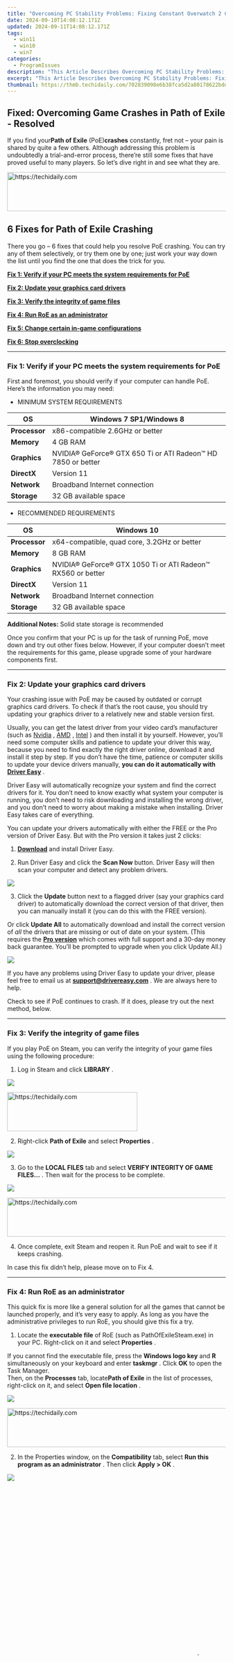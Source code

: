 ```yaml
---
title: "Overcoming PC Stability Problems: Fixing Constant Overwatch 2 Crashes"
date: 2024-09-10T14:08:12.171Z
updated: 2024-09-11T14:08:12.171Z
tags:
  - win11
  - win10
  - win7
categories:
  - ProgramIssues
description: "This Article Describes Overcoming PC Stability Problems: Fixing Constant Overwatch 2 Crashes"
excerpt: "This Article Describes Overcoming PC Stability Problems: Fixing Constant Overwatch 2 Crashes"
thumbnail: https://thmb.techidaily.com/702839098e6b38fca5d2a80178622bdd12571904afc3e2a79991d9aa352013d7.jpg
---
```


## Fixed: Overcoming Game Crashes in Path of Exile - Resolved

If you find your**Path of Exile** (PoE)**crashes** constantly, fret not – your pain is shared by quite a few others. Although addressing this problem is undoubtedly a trial-and-error process, there’re still some fixes that have proved useful to many players. So let’s dive right in and see what they are.





<!-- affiliate ads begin -->
<a href="https://appsumo.8odi.net/c/5597632/2137380/7443" target="_top" id="2137380">
  <img src="//a.impactradius-go.com/display-ad/7443-2137380" border="0" alt="https://techidaily.com" width="728" height="90"/>
</a>
<img height="0" width="0" src="https://appsumo.8odi.net/i/5597632/2137380/7443" style="position:absolute;visibility:hidden;" border="0" />
<!-- affiliate ads end -->




## 6 Fixes for Path of Exile Crashing

 There you go – 6 fixes that could help you resolve PoE crashing. You can try any of them selectively, or try them one by one; just work your way down the list until you find the one that does the trick for you.

[**Fix 1: Verify if your PC meets the system requirements for PoE**](https://tools.techidaily.com/drivereasy/download/)

**[Fix 2: Update your graphics card drivers](https://tools.techidaily.com/drivereasy/download/)**

**[Fix 3: Verify the integrity of game files](https://tools.techidaily.com/drivereasy/download/)**

**[Fix 4: Run RoE as an administrator](https://tools.techidaily.com/drivereasy/download/)**

[**Fix 5: Change certain in-game configurations**](https://tools.techidaily.com/drivereasy/download/)

**[Fix 6: Stop overclocking](https://tools.techidaily.com/drivereasy/download/)**

---

### Fix 1: Verify if your PC meets the system requirements for PoE

 First and foremost, you should verify if your computer can handle PoE. Here’s the information you may need:

* MINIMUM SYSTEM REQUIREMENTS

| **OS**        | Windows 7 SP1/Windows 8                                      |
| ------------- | ------------------------------------------------------------ |
| **Processor** | x86-compatible 2.6GHz or better                              |
| **Memory**    | 4 GB RAM                                                     |
| **Graphics**  | NVIDIA® GeForce® GTX 650 Ti or ATI Radeon™ HD 7850 or better |
| **DirectX**   | Version 11                                                   |
| **Network**   | Broadband Internet connection                                |
| **Storage**   | 32 GB available space                                        |

* RECOMMENDED REQUIREMENTS

| **OS**        | Windows 10                                                  |
| ------------- | ----------------------------------------------------------- |
| **Processor** | x64-compatible, quad core, 3.2GHz or better                 |
| **Memory**    | 8 GB RAM                                                    |
| **Graphics**  | NVIDIA® GeForce® GTX 1050 Ti or ATI Radeon™ RX560 or better |
| **DirectX**   | Version 11                                                  |
| **Network**   | Broadband Internet connection                               |
| **Storage**   | 32 GB available space                                       |

**Additional Notes:** Solid state storage is recommended

 Once you confirm that your PC is up for the task of running PoE, move down and try out other fixes below. However, if your computer doesn’t meet the requirements for this game, please upgrade some of your hardware components first.

---

### Fix 2: Update your graphics card drivers

 Your crashing issue with PoE may be caused by outdated or corrupt graphics card drivers. To check if that’s the root cause, you should try updating your graphics driver to a relatively new and stable version first.

 Usually, you can get the latest driver from your video card’s manufacturer (such as [Nvidia](https://www.nvidia.com/Download/index.aspx?lang=en-us) , [AMD](https://www.amd.com/en/support) , [Intel](https://downloadcenter.intel.com/) ) and then install it by yourself. However, you’ll need some computer skills and patience to update your driver this way, because you need to find exactly the right driver online, download it and install it step by step. If you don’t have the time, patience or computer skills to update your device drivers manually,   **you can do it automatically with [Driver Easy](https://tools.techidaily.com/drivereasy/download/)**  .

 Driver Easy will automatically recognize your system and find the correct drivers for it. You don’t need to know exactly what system your computer is running, you don’t need to risk downloading and installing the wrong driver, and you don’t need to worry about making a mistake when installing. Driver Easy takes care of everything.

 You can update your drivers automatically with either the FREE or the Pro version of Driver Easy. But with the Pro version it takes just 2 clicks:

 1) **[Download](https://tools.techidaily.com/drivereasy/download/)**  and install Driver Easy.

 2) Run Driver Easy and click the **Scan Now** button. Driver Easy will then scan your computer and detect any problem drivers.

![](https://images.drivereasy.com/wp-content/uploads/2019/06/image-439.png)

 3) Click the **Update**  button next to a flagged driver (say your graphics card driver) to automatically download the correct version of that driver, then you can manually install it (you can do this with the FREE version).

 Or click **Update All** to automatically download and install the correct version of _all_ the drivers that are missing or out of date on your system. (This requires the **[Pro version](https://tools.techidaily.com/drivereasy/download/)**  which comes with full support and a 30-day money back guarantee. You’ll be prompted to upgrade when you click Update All.)

![](https://images.drivereasy.com/wp-content/uploads/2019/08/image-283.png)

 If you have any problems using Driver Easy to update your driver, please feel free to email us at **<support@drivereasy.com>** . We are always here to help.

 Check to see if PoE continues to crash. If it does, please try out the next method, below.

---

### Fix 3: Verify the integrity of game files

 If you play PoE on Steam, you can verify the integrity of your game files using the following procedure:

 1) Log in Steam and click **LIBRARY** .

![](https://images.drivereasy.com/wp-content/uploads/2020/01/image-16-1024x218.png)





<!-- affiliate ads begin -->
<a href="https://review-au.sjv.io/c/5597632/2098704/14409" target="_top" id="2098704">
  <img src="//a.impactradius-go.com/display-ad/14409-2098704" border="0" alt="https://techidaily.com" width="300" height="90"/>
</a>
<img height="0" width="0" src="https://review-au.sjv.io/i/5597632/2098704/14409" style="position:absolute;visibility:hidden;" border="0" />
<!-- affiliate ads end -->




 2) Right-click **Path of Exile** and select **Properties** .

![](https://images.drivereasy.com/wp-content/uploads/2020/01/image-17.png)

 3) Go to the **LOCAL FILES** tab and select **VERIFY INTEGRITY OF GAME FILES…** . Then wait for the process to be complete.

![](https://images.drivereasy.com/wp-content/uploads/2020/01/image-18.png)





<!-- affiliate ads begin -->
<a href="https://ephamedtechinc.pxf.io/c/5597632/2136612/26400" target="_top" id="2136612">
  <img src="//a.impactradius-go.com/display-ad/26400-2136612" border="0" alt="https://techidaily.com" width="728" height="90"/>
</a>
<img height="0" width="0" src="https://ephamedtechinc.pxf.io/i/5597632/2136612/26400" style="position:absolute;visibility:hidden;" border="0" />
<!-- affiliate ads end -->




 4) Once complete, exit Steam and reopen it. Run PoE and wait to see if it keeps crashing.

In case this fix didn’t help, please move on to Fix 4.

---

### Fix 4: Run RoE as an administrator

 This quick fix is more like a general solution for all the games that cannot be launched properly, and it’s very easy to apply. As long as you have the administrative privileges to run RoE, you should give this fix a try.

 1) Locate the **executable file** of RoE (such as PathOfExileSteam.exe) in your PC. Right-click on it and select **Properties** .

 If you cannot find the executable file, press the **Windows logo key** and **R** simultaneously on your keyboard and enter **taskmgr** . Click **OK**  to open the Task Manager.  
 Then, on the **Processes** tab, locate**Path of Exile** in the list of processes, right-click on it, and select **Open file location** .

![](https://images.drivereasy.com/wp-content/uploads/2019/10/image-24.png)





<!-- affiliate ads begin -->
<a href="https://appsumo.8odi.net/c/5597632/2130885/7443" target="_top" id="2130885">
  <img src="//a.impactradius-go.com/display-ad/7443-2130885" border="0" alt="https://techidaily.com" width="600" height="90"/>
</a>
<img height="0" width="0" src="https://appsumo.8odi.net/i/5597632/2130885/7443" style="position:absolute;visibility:hidden;" border="0" />
<!-- affiliate ads end -->




 2) In the Properties window, on the **Compatibility** tab, select **Run this program as an administrator** . Then click **Apply > OK** .

![](https://images.drivereasy.com/wp-content/uploads/2020/01/image-19.png)





<!-- affiliate ads begin -->
<span id="1484963">
					<video width="864" height="864" style="cursor:pointer"
           poster="//a.impactradius-go.com/display-clicktoplayimage/1484963.png"
           onclick="if(!this.playClicked){this.play();this.setAttribute('controls',true);this.playClicked=true;}">
	   <source src="//a.impactradius-go.com/display-ad/16446-1484963">
	   <img src="//a.impactradius-go.com/display-clicktoplayimage/1484963.png" style="border: none; height: 100%; width: 100%; object-fit: contain">
	</video>
	<div style="width:540px;text-align:center"><a href="javascript:window.open(decodeURIComponent('https%3A%2F%2Flaganoo.pxf.io%2Fc%2F5597632%2F1484963%2F16446'), '_blank');void(0);">Click here</a></div>
</span>
<img height="0" width="0" src="https://imp.pxf.io/i/5597632/1484963/16446" style="position:absolute;visibility:hidden;" border="0" />
<!-- affiliate ads end -->




 Now you should be able to run RoE under administrator privileges permanently. If you want to revert this configuration, simply uncheck **Run this program as an administrator** .

Still unable to solve the problem? If yes, proceed to the next fix.

---

### Fix 5: Change certain in-game configurations

 According to many players, turning off**Engine Multithreading** and**VSync** under Graphics settings has cleared up the crashing problem for them. Here’s how to do it:

 1) On the Log-in screen, click**OPTIONS** .

![](https://images.drivereasy.com/wp-content/uploads/2020/01/image-13.png)





<!-- affiliate ads begin -->
<a href="https://appsumo.8odi.net/c/5597632/2130870/7443" target="_top" id="2130870">
  <img src="//a.impactradius-go.com/display-ad/7443-2130870" border="0" alt="https://techidaily.com" width="728" height="90"/>
</a>
<img height="0" width="0" src="https://appsumo.8odi.net/i/5597632/2130870/7443" style="position:absolute;visibility:hidden;" border="0" />
<!-- affiliate ads end -->




 2) On the**Graphics** tab, disable**Engine Multithreading** and**VSync** .

![](https://images.drivereasy.com/wp-content/uploads/2020/01/image-14.png)

![](https://images.drivereasy.com/wp-content/uploads/2020/01/image-15.png)





<!-- affiliate ads begin -->
<span id="1630055">
					<video width="192" height="320" style="cursor:pointer"
           poster="//a.impactradius-go.com/display-clicktoplayimage/1630055.png"
           onclick="if(!this.playClicked){this.play();this.setAttribute('controls',true);this.playClicked=true;}">
	   <source src="//a.impactradius-go.com/display-ad/18460-1630055">
	   <img src="//a.impactradius-go.com/display-clicktoplayimage/1630055.png" style="border: none; height: 100%; width: 100%; object-fit: contain">
	</video>
	<div style="width:120px;text-align:center"><a href="javascript:window.open(decodeURIComponent('https%3A%2F%2Fcaperobbin.sjv.io%2Fc%2F5597632%2F1630055%2F18460'), '_blank');void(0);">Click here</a></div>
</span>
<img height="0" width="0" src="https://imp.pxf.io/i/5597632/1630055/18460" style="position:absolute;visibility:hidden;" border="0" />
<!-- affiliate ads end -->




 3) Wait to see if the crashing issue reoccurs. If it does, maybe these two features should not be blamed for your trouble, and you can enable them later on.

---





<!-- affiliate ads begin -->
<a href="https://appsumo.8odi.net/c/5597632/2123738/7443" target="_top" id="2123738">
  <img src="//a.impactradius-go.com/display-ad/7443-2123738" border="0" alt="https://techidaily.com" width="600" height="90"/>
</a>
<img height="0" width="0" src="https://appsumo.8odi.net/i/5597632/2123738/7443" style="position:absolute;visibility:hidden;" border="0" />
<!-- affiliate ads end -->




### Fix 6: Stop overclocking

 To anyone in pursuit of ultimate gaming experience, it’s quite common to speed up the CPU/GPU a notch or two. Usually, it won’t cause you much trouble; just don’t push them too hard – otherwise, the overclocking may undermine the stability of your PC, raising the risks of game crashes and even hardware malfunction (such as overheat).

 If you’re now overclocking your computer, try to stop it for a while and see whether that resolves your crashing problem in PoE. If possible, underclock your GPU a bit and then turn down/off some of the in-game graphics settings. That will release some burden from your hardware and enable the game to run more fluidly, but it’s not essential.

---

 Hopefully this post helped you resolve the problem. If none of the above fixes work out, you should send a ticket to Grinding Gear Games (the developer of PoE) and ask them for help. Also, feel free to leave a comment below if you have any further questions or ideas. Thanks for reading!

* [crash](https://tools.techidaily.com/drivereasy/download/)
* [games](https://tools.techidaily.com/drivereasy/download/)

<ins class="adsbygoogle"
     style="display:block"
     data-ad-format="autorelaxed"
     data-ad-client="ca-pub-7571918770474297"
     data-ad-slot="1223367746"></ins>



<ins class="adsbygoogle"
     style="display:block"
     data-ad-client="ca-pub-7571918770474297"
     data-ad-slot="8358498916"
     data-ad-format="auto"
     data-full-width-responsive="true"></ins>

<span class="atpl-alsoreadstyle">Also read:</span>
<div><ul>
<li><a href="https://win-able.techidaily.com/1723011368048-solved-rage-2-crash-issue-quickly-and-easily/"><u>[SOLVED] Rage 2 Crash Issue | Quickly & Easily</u></a></li>
<li><a href="https://fox-access.techidaily.com/updated-pros-and-cons-of-hero-series-vs-polaroids-video-editors-for-2024/"><u>[Updated] Pros & Cons of Hero Series Vs. Polaroid's Video Editors for 2024</u></a></li>
<li><a href="https://some-approaches.techidaily.com/2024-approved-unlock-the-power-of-pixels-master-color-correction-techniques-11-steps/"><u>2024 Approved Unlock the Power of Pixels - Master Color Correction Techniques (11 Steps)</u></a></li>
<li><a href="https://win-able.techidaily.com/banishing-shadows-effective-solutions-to-tackle-star-wars-battlefront-2s-menacing-black-screens/"><u>Banishing Shadows: Effective Solutions to Tackle Star Wars Battlefront 2’S Menacing Black Screens</u></a></li>
<li><a href="https://win-able.techidaily.com/blender-stability-problems-resolved-effective-techniques-for-ensuring-smooth-performance-on-your-computer/"><u>Blender Stability Problems Resolved: Effective Techniques for Ensuring Smooth Performance on Your Computer</u></a></li>
<li><a href="https://win-able.techidaily.com/comprehensive-tips-for-repairing-the-nwstore-applications-executable-glitches/"><u>Comprehensive Tips for Repairing the NW_Store Application's Executable Glitches</u></a></li>
<li><a href="https://win-able.techidaily.com/detailed-guide-to-resolve-razer-synapse-not-opening-errors-quickly/"><u>Detailed Guide to Resolve Razer Synapse Not Opening Errors Quickly</u></a></li>
<li><a href="https://win-able.techidaily.com/expert-advice-on-curbing-assassins-creed-valhalla-lag-issues-a-detailed-breakdown/"><u>Expert Advice on Curbing Assassin's Creed Valhalla Lag Issues: A Detailed Breakdown</u></a></li>
<li><a href="https://win-able.techidaily.com/1723004704741-expert-tips-on-fixing-lost-ark-network-problems-no-more-disconnects/"><u>Expert Tips on Fixing 'Lost Ark' Network Problems – No More Disconnects!</u></a></li>
<li><a href="https://win-able.techidaily.com/fixing-steams-remote-play-glitches-quick-and-easy-tips/"><u>Fixing Steam's Remote Play Glitches – Quick and Easy Tips!</u></a></li>
<li><a href="https://win-able.techidaily.com/fixing-the-persistent-black-display-problem-in-hitman-3-for-windows-users/"><u>Fixing the Persistent Black Display Problem in Hitman 3 for Windows Users</u></a></li>
<li><a href="https://win-able.techidaily.com/fixing-the-unwanted-black-visual-interruption-while-playing-persona-a-players-handbook/"><u>Fixing the Unwanted Black Visual Interruption While Playing Persona 지가스터즈 - A Player's Handbook</u></a></li>
<li><a href="https://fake-location.techidaily.com/how-to-use-snapchat-location-spoofer-to-protect-your-privacy-on-apple-iphone-xs-max-drfone-by-drfone-virtual-ios/"><u>How to use Snapchat Location Spoofer to Protect Your Privacy On Apple iPhone XS Max? | Dr.fone</u></a></li>
<li><a href="https://some-techniques.techidaily.com/in-2024-gb-for-a-continuous-video-watched-daily/"><u>In 2024, GB for a Continuous Video Watched Daily</u></a></li>
<li><a href="https://location-social.techidaily.com/in-2024-how-to-sharefake-location-on-whatsapp-for-motorola-moto-g23-drfone-by-drfone-virtual-android/"><u>In 2024, How to Share/Fake Location on WhatsApp for Motorola Moto G23 | Dr.fone</u></a></li>
<li><a href="https://win-able.techidaily.com/monsanto-company-nd-glyphosate-general-information-retrieved-from-httpswwwmonsantocomglyphosate-general-information/"><u>Monsanto Company (N.d.). Glyphosate: General Information. Retrieved From https://www.monsanto.com/glyphosate-general-information</u></a></li>
<li><a href="https://win-able.techidaily.com/multiversus-not-starting-up-on-your-pc-follow-these-fixes/"><u>MultiVersus Not Starting Up on Your PC? Follow These Fixes</u></a></li>
<li><a href="https://win-able.techidaily.com/navigate-past-the-dota-2-vac-error-comprehensive-solutions-troubleshooting/"><u>Navigate Past the Dota 2 VAC Error - Comprehensive Solutions Troubleshooting</u></a></li>
<li><a href="https://printer-issues.techidaily.com/no-access-to-hp-printer-driver-on-win1110/"><u>No Access to HP Printer Driver on Win11/10</u></a></li>
<li><a href="https://win-able.techidaily.com/overcoming-kodi-connection-problems-finding-your-media-content-easily/"><u>Overcoming Kodi Connection Problems - Finding Your Media Content Easily</u></a></li>
<li><a href="https://win-able.techidaily.com/overcoming-persistent-problems-with-microsoft-teams-assistant-on-desktop-computers/"><u>Overcoming Persistent Problems with Microsoft Teams Assistant on Desktop Computers</u></a></li>
<li><a href="https://win-able.techidaily.com/overcoming-startup-difficulties-with-diablo-ii-resurrected/"><u>Overcoming Startup Difficulties with Diablo II: Resurrected</u></a></li>
<li><a href="https://win-able.techidaily.com/resolving-destiny-2-server-disconnect-issues-a-comprehensive-guide/"><u>Resolving 'Destiny 2 Server Disconnect Issues': A Comprehensive Guide</u></a></li>
<li><a href="https://win-able.techidaily.com/resolving-the-last-epoch-update-issue-for-pc-users-solutions/"><u>Resolving the Last Epoch Update Issue for PC Users: Solutions</u></a></li>
<li><a href="https://win-able.techidaily.com/ring-of-elysium-gaming-optimization-step-by-step-guide-to-raise-your-fps/"><u>Ring of Elysium Gaming Optimization: Step-by-Step Guide to Raise Your FPS</u></a></li>
<li><a href="https://win-able.techidaily.com/1723006133540-successful-rainbow-six-siege-launch-after-fix-implementation/"><u>Successful Rainbow Six Siege Launch After Fix Implementation</u></a></li>
<li><a href="https://win-able.techidaily.com/tackle-the-drag-effective-solutions-for-a-faster-google-chrome-experience/"><u>Tackle the Drag: Effective Solutions for a Faster Google Chrome Experience</u></a></li>
<li><a href="https://vp-tips.techidaily.com/the-art-of-podcast-hooks-compelling-beginnings-for-2024/"><u>The Art of Podcast Hooks Compelling Beginnings for 2024</u></a></li>
<li><a href="https://sim-unlock.techidaily.com/the-best-android-sim-unlock-code-generators-unlock-your-itel-phone-hassle-free-by-drfone-android/"><u>The Best Android SIM Unlock Code Generators Unlock Your Itel Phone Hassle-Free</u></a></li>
<li><a href="https://win-able.techidaily.com/1723005754933-the-division-2-stabilizing-tips-resolving-fps-issues-in-seconds/"><u>The Division 2 Stabilizing Tips: Resolving FPS Issues in Seconds</u></a></li>
<li><a href="https://technical-tips.techidaily.com/the-ultimate-checklist-for-your-residential-electric-vehicle-charger-setup/"><u>The Ultimate Checklist for Your Residential Electric Vehicle Charger Setup</u></a></li>
<li><a href="https://win-able.techidaily.com/the-ultimate-solution-to-pc-users-zoom-blackout-problems-updated-guide/"><u>The Ultimate Solution to PC Users' Zoom Blackout Problems - Updated Guide</u></a></li>
<li><a href="https://win-able.techidaily.com/together-at-last-the-story-of-it-takes-twos-marked-launch-event/"><u>Together at Last: The Story of 'It Takes Two's' Marked Launch Event</u></a></li>
<li><a href="https://extra-resources.techidaily.com/top-online-spaces-for-youtube-traffic-increase/"><u>Top Online Spaces for YouTube Traffic Increase</u></a></li>
<li><a href="https://win-able.techidaily.com/top-tips-for-resolving-persistent-crashing-issues-in-fifa-2021-on-windows/"><u>Top Tips for Resolving Persistent Crashing Issues in FIFA 2021 on Windows</u></a></li>
<li><a href="https://win-able.techidaily.com/ultimate-fix-for-persistent-zoom-crashes-on-windows-systems/"><u>Ultimate Fix for Persistent Zoom Crashes on Windows Systems</u></a></li>
<li><a href="https://win-able.techidaily.com/unveiling-it-takes-two-a-journey-beyond-launch/"><u>Unveiling 'It Takes Two' - A Journey Beyond Launch</u></a></li>
<li><a href="https://screen-capture.techidaily.com/virtual-reality-top-emulators-for-playing-ps3-games-on-pc-for-2024/"><u>Virtual Reality Top Emulators for Playing PS3 Games on PC for 2024</u></a></li>
<li><a href="https://win-able.techidaily.com/1723012289081-why-isnt-football-manager-2022-out-yet-and-how-to-successfully-launch-it-now/"><u>Why Isn't Football Manager 2022 Out Yet? And How to Successfully Launch It Now!</u></a></li>
<li><a href="https://win-able.techidaily.com/windows-10-error-0xc19001e1-explained-causes-and-fixes/"><u>Windows 10 Error 0xC19001E1 Explained: Causes and Fixes</u></a></li>
<li><a href="https://win-able.techidaily.com/winning-against-pc-crashes-in-wwe-2k22-effective-troubleshooting-techniques-revealed/"><u>Winning Against PC Crashes in WWE 2K22: Effective Troubleshooting Techniques Revealed</u></a></li>
<li><a href="https://win-able.techidaily.com/winning-against-warzone-20-not-loading-issues-expert-hacks-for-gamers-on-pc/"><u>Winning Against Warzone 2.0 Not Loading Issues - Expert Hacks for Gamers on PC</u></a></li>
</ul></div>
